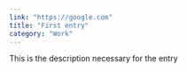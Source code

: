 ```yaml
---
link: "https://google.com"
title: "First entry"
category: "Work"
---
```


This is the description necessary for the entry

